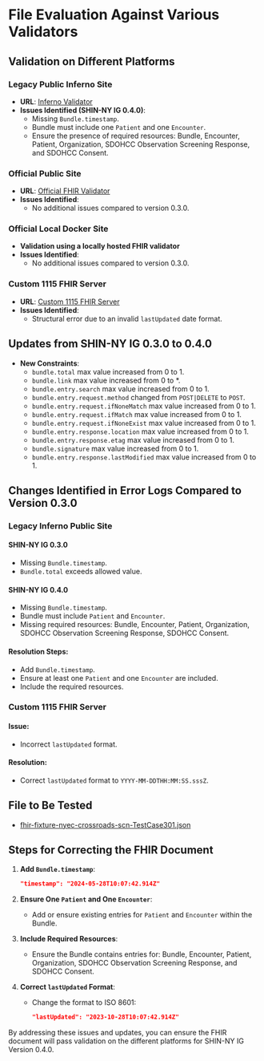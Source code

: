 # File Evaluation Against Various Validators

## Validation on Different Platforms

### Legacy Public Inferno Site
- **URL**: [Inferno Validator](https://inferno.healthit.gov/validator/)
- **Issues Identified (SHIN-NY IG 0.4.0)**:
  - Missing `Bundle.timestamp`.
  - Bundle must include one `Patient` and one `Encounter`.
  - Ensure the presence of required resources: Bundle, Encounter, Patient, Organization, SDOHCC Observation Screening Response, and SDOHCC Consent.

### Official Public Site
- **URL**: [Official FHIR Validator](https://validator.fhir.org/)
- **Issues Identified**:
  - No additional issues compared to version 0.3.0.

### Official Local Docker Site
- **Validation using a locally hosted FHIR validator**
- **Issues Identified**:
  - No additional issues compared to version 0.3.0.

### Custom 1115 FHIR Server
- **URL**: [Custom 1115 FHIR Server](https://n9r2j0ii52.execute-api.ap-south-1.amazonaws.com/Prod/Bundle/$validate)
- **Issues Identified**:
  - Structural error due to an invalid `lastUpdated` date format.

## Updates from SHIN-NY IG 0.3.0 to 0.4.0

- **New Constraints**:
  - `bundle.total` max value increased from 0 to 1.
  - `bundle.link` max value increased from 0 to *.
  - `bundle.entry.search` max value increased from 0 to 1.
  - `bundle.entry.request.method` changed from `POST|DELETE` to `POST`.
  - `bundle.entry.request.ifNoneMatch` max value increased from 0 to 1.
  - `bundle.entry.request.ifMatch` max value increased from 0 to 1.
  - `bundle.entry.request.ifNoneExist` max value increased from 0 to 1.
  - `bundle.entry.response.location` max value increased from 0 to 1.
  - `bundle.entry.response.etag` max value increased from 0 to 1.
  - `bundle.signature` max value increased from 0 to 1.
  - `bundle.entry.response.lastModified` max value increased from 0 to 1.

## Changes Identified in Error Logs Compared to Version 0.3.0

### Legacy Inferno Public Site
#### SHIN-NY IG 0.3.0
- Missing `Bundle.timestamp`.
- `Bundle.total` exceeds allowed value.

#### SHIN-NY IG 0.4.0
- Missing `Bundle.timestamp`.
- Bundle must include `Patient` and `Encounter`.
- Missing required resources: Bundle, Encounter, Patient, Organization, SDOHCC Observation Screening Response, SDOHCC Consent.

#### Resolution Steps:
- Add `Bundle.timestamp`.
- Ensure at least one `Patient` and one `Encounter` are included.
- Include the required resources.

### Custom 1115 FHIR Server
#### Issue:
- Incorrect `lastUpdated` format.

#### Resolution:
- Correct `lastUpdated` format to `YYYY-MM-DDTHH:MM:SS.sssZ`.

## File to Be Tested
- [fhir-fixture-nyec-crossroads-scn-TestCase301.json](fhir-fixture-nyec-crossroads-scn-TestCase301.json)

## Steps for Correcting the FHIR Document

1. **Add `Bundle.timestamp`**:
    ```json
    "timestamp": "2024-05-28T10:07:42.914Z"
    ```

2. **Ensure One `Patient` and One `Encounter`**:
    - Add or ensure existing entries for `Patient` and `Encounter` within the Bundle.

3. **Include Required Resources**:
    - Ensure the Bundle contains entries for: Bundle, Encounter, Patient, Organization, SDOHCC Observation Screening Response, and SDOHCC Consent.

4. **Correct `lastUpdated` Format**:
    - Change the format to ISO 8601:
        ```json
        "lastUpdated": "2023-10-28T10:07:42.914Z"
        ```

By addressing these issues and updates, you can ensure the FHIR document will pass validation on the different platforms for SHIN-NY IG Version 0.4.0.
